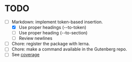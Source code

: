 # TODO

- [ ] Markdown: implement token-based insertion.
  - [x] Use proper headings (--to-token)
  - [ ] Use proper heading (--to-section)
  - [ ] Review newlines
- [ ] Chore: register the package with lerna.
- [ ] Chore: make a command available in the Gutenberg repo.
- [ ] See [coverage](coverage.md#TODO)
